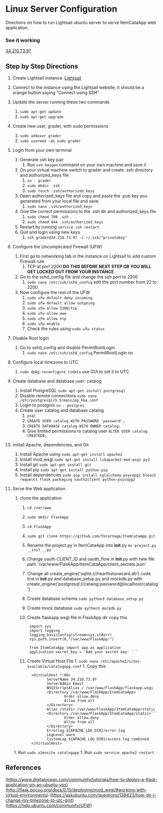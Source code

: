 # Linux Server Configuration
Directions on how to run Lightsail ubuntu server to serve ItemCataApp web application.

### See it working
[34.210.73.97](http://34.210.73.97/)

## Step by Step Directions
1. Create Lightsail instance. [Lightsail](https://lightsail.aws.amazon.com/ls/webapp)
1. Connect to the instance using the Lightsail website, it should be a orange button saying "Connect using SSH"
1. Update the server running these two commands
    1. `sudo apt-get update`
    1. `sudo apt-get upgrade`
1. Create new user, grader, with sudo permissions
    1. `sudo adduser grader`
    1. `sudo usermod -aG sudo grader`
1. Login from your own terminal
    1. Generate ssh key pair
        1. Run `ssh-keygen` command on your own machine and save it
    1. On your virtual machine switch to grader and create .ssh directory and authorized_keys file
        1. `su - grader`
        1. `sudo mkdir .ssh`
        1. `sudo touch .ssh/authorized_keys`
    1. Open authorized_keys file and copy and paste the .pub key you generated from your local file and save.
        1. `sudo nano .ssh/authorized_keys`
    1. Give the correct permissions to the .ssh dir and authorized_keys file
        1. `sudo chmod 700 .ssh`
        1. `sudo chmod 644 .ssh/authorized_keys`
    1. Restart by running `service ssh restart`
    1. Quit and login using new keys
        1. `ssh grader@34.210.73.97 -i ~/.ssh/"privatekey"`
1. Configure the Uncomplicated Firewall (UFW)
    1. First go to networking tab in the instance on Lightsail to add custom Firewall rule
        1. TCP at port 2200 **DO THIS BEFORE NEXT STEP OR YOU WILL GET LOCKED OUT FROM YOUR INSTANCE**
    1. Go to the sshd_config file and change the ssh port to 2200
        1. `sudo nano /etc/ssh/sshd_config` edit the port number from 22 to 2200
    1. Now configure the rest of the UFW
        1. `sudo ufw default deny incoming`
        1. `sudo ufw default allow outgoing`
        1. `sudo ufw allow 2200/tcp`
        1. `sudo ufw allow www`
        1. `sudo ufw allow ntp`
        1. `sudo ufw enable`
        1. Check the rules using `sudo ufw status`
1. Disable Root login
    1. Go to sshd_config and disable PermitRootLogin
        1. `sudo nano /etc/ssh/sshd_config` PermitRootLogin no
1. Configure local timezone to UTC
    1. `sudo dpkg-reconfigure tzdata` use GUI to set it to UTC
1. Create database and database user: catalog
    1. Install PostgreSQL `sudo apt-get install postgresql`
    1. Disable remote connections `sudo nano /etc/postgresql/9.5/main/pg_hba.conf`
    1. Login to postgres `su - postgres`
    1. Create user catalog and database catalog
        1. `psql`
        1. `CREATE USER catalog WITH PASSWORD 'password';`
        1. `CREATE DATABASE catalog WITH OWNER catalog;`
        1. Give limited permissions to catalog user `ALTER USER catalog CREATEDB;`
1. Install Apache, dependencies, and Git
    1. Install Apache using `sudo apt-get install apache2`
    1. Install mod_wsgi `sudo apt-get install libapache2-mod-wsgi-py3`
    1. Install git `sudo apt-get install git`
    1. Install pip `sudo apt-get install python-pip`
    1. Install dependencies `sudo pip install sqlalchemy psycopg2 bleach requests flask packaging oauth2client python-psycopg2`

1. Serve the Web application
    1. clone the application
        1. `cd /var/www`
        1. `sudo mkdir FlaskApp`
        1. `cd FlaskApp`
        1. `sudo git clone https://github.com/tkcarnage/ItemCataApp.git`
        1. Rename the project.py in ItemCataApp into __init__.py `mv project.py __init__.py`
        1. Change oauth CLIENT_ID and oauth_flow in __init__.py with new file path '/var/www/FlaskApp/ItemCataApp/client_secrets.json'
        1. Change all create_engine('sqlite:///hearthstonecard.db') code line in __init__.py and database_setup.py and mockdb.py with create_engine('postgresql://catalog:password@localhost/catalog')
        1. Create database schema `sudo python3 database_setup.py`
        1. Create mock database `sudo python3 mockdb.py`
        1. Create flaskapp.wsgi file in FlaskApp dir copy this
           ``` #!/usr/bin/python
            import sys
            import logging
            logging.basicConfig(stream=sys.stderr)
            sys.path.insert(0,"/var/www/FlaskApp/")

            from ItemCataApp import app as application
            application.secret_key = 'Add your secret key' ```
        1. Create Virtual Host File
                1. `sudo nano /etc/apache2/sites-available/catalogapp.conf`
                1. Copy this
                
                
                 <VirtualHost *:80>
                        ServerName 34.210.73.97
                        ServerAdmin Email
                        WSGIScriptAlias / /var/www/FlaskApp/flaskapp.wsgi
                        <Directory /var/www/FlaskApp/ItemCataApp>
                                Order allow,deny
                                Allow from all
                        </Directory>
                        Alias /static /var/www/FlaskApp/ItemCataApp/static
                        <Directory /var/www/FlaskApp/ItemCataApp/static>```
                                Order allow,deny
                                Allow from all
                        </Directory>
                        Errorlog ${APACHE_LOG_DIR}/error.log
                        LogLevel warn
                        CustomLog ${APACHE_LOG_DIR}/access.log combined
                 </VirtualHost>
                 
        1. Run `sudo a2ensite catalogapp`
        1. Run `sudo service apache2 restart`

## References
(https://www.digitalocean.com/community/tutorials/how-to-deploy-a-flask-application-on-an-ubuntu-vps)
(http://flask.pocoo.org/docs/0.10/deploying/mod_wsgi/#working-with-virtual-environments)
(https://askubuntu.com/questions/138423/how-do-i-change-my-timezone-to-utc-gmt)
(https://help.ubuntu.com/community/UFW)

